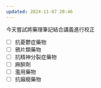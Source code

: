 ```yaml
---
updated: 2024-11-07 20:46
---
```

今天嘗試將藥理筆記結合講義進行校正
- [ ] 抗憂鬱症藥物
- [ ] 鴉片類藥物
- [ ] 抗精神分裂症藥物
- [ ] 麻醉劑
- [ ] 濫用藥物
- [ ] 抗癲癇藥物